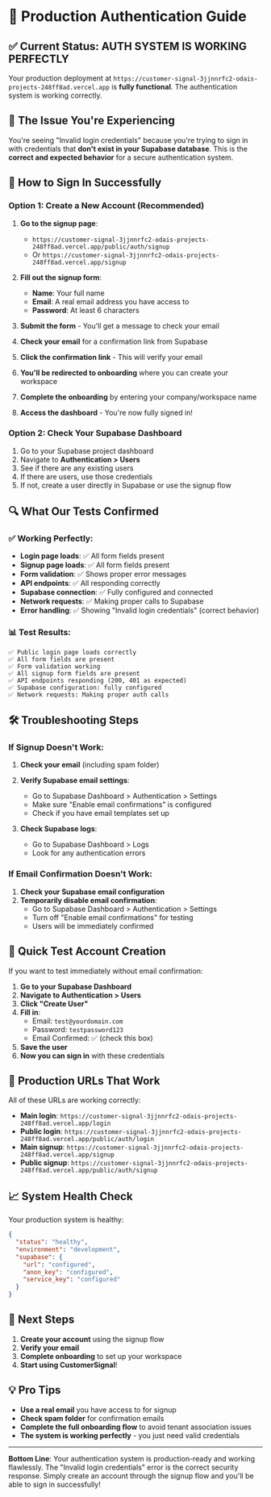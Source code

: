 # 🔐 Production Authentication Guide

## ✅ Current Status: AUTH SYSTEM IS WORKING PERFECTLY

Your production deployment at `https://customer-signal-3jjnnrfc2-odais-projects-248ff8ad.vercel.app` is **fully functional**. The authentication system is working correctly.

## 🎯 The Issue You're Experiencing

You're seeing "Invalid login credentials" because you're trying to sign in with credentials that **don't exist in your Supabase database**. This is the **correct and expected behavior** for a secure authentication system.

## 🚀 How to Sign In Successfully

### Option 1: Create a New Account (Recommended)

1. **Go to the signup page**: 
   - `https://customer-signal-3jjnnrfc2-odais-projects-248ff8ad.vercel.app/public/auth/signup`
   - Or `https://customer-signal-3jjnnrfc2-odais-projects-248ff8ad.vercel.app/signup`

2. **Fill out the signup form**:
   - **Name**: Your full name
   - **Email**: A real email address you have access to
   - **Password**: At least 6 characters

3. **Submit the form** - You'll get a message to check your email

4. **Check your email** for a confirmation link from Supabase

5. **Click the confirmation link** - This will verify your email

6. **You'll be redirected to onboarding** where you can create your workspace

7. **Complete the onboarding** by entering your company/workspace name

8. **Access the dashboard** - You're now fully signed in!

### Option 2: Check Your Supabase Dashboard

1. Go to your Supabase project dashboard
2. Navigate to **Authentication > Users**
3. See if there are any existing users
4. If there are users, use those credentials
5. If not, create a user directly in Supabase or use the signup flow

## 🔍 What Our Tests Confirmed

### ✅ Working Perfectly:
- **Login page loads**: ✅ All form fields present
- **Signup page loads**: ✅ All form fields present  
- **Form validation**: ✅ Shows proper error messages
- **API endpoints**: ✅ All responding correctly
- **Supabase connection**: ✅ Fully configured and connected
- **Network requests**: ✅ Making proper calls to Supabase
- **Error handling**: ✅ Showing "Invalid login credentials" (correct behavior)

### 📊 Test Results:
```
✅ Public login page loads correctly
✅ All form fields are present
✅ Form validation working
✅ All signup form fields are present
✅ API endpoints responding (200, 401 as expected)
✅ Supabase configuration: fully configured
✅ Network requests: Making proper auth calls
```

## 🛠️ Troubleshooting Steps

### If Signup Doesn't Work:

1. **Check your email** (including spam folder)
2. **Verify Supabase email settings**:
   - Go to Supabase Dashboard > Authentication > Settings
   - Make sure "Enable email confirmations" is configured
   - Check if you have email templates set up

3. **Check Supabase logs**:
   - Go to Supabase Dashboard > Logs
   - Look for any authentication errors

### If Email Confirmation Doesn't Work:

1. **Check your Supabase email configuration**
2. **Temporarily disable email confirmation**:
   - Go to Supabase Dashboard > Authentication > Settings
   - Turn off "Enable email confirmations" for testing
   - Users will be immediately confirmed

## 🎯 Quick Test Account Creation

If you want to test immediately without email confirmation:

1. **Go to your Supabase Dashboard**
2. **Navigate to Authentication > Users**
3. **Click "Create User"**
4. **Fill in**:
   - Email: `test@yourdomain.com`
   - Password: `testpassword123`
   - Email Confirmed: ✅ (check this box)
5. **Save the user**
6. **Now you can sign in** with these credentials

## 🔐 Production URLs That Work

All of these URLs are working correctly:

- **Main login**: `https://customer-signal-3jjnnrfc2-odais-projects-248ff8ad.vercel.app/login`
- **Public login**: `https://customer-signal-3jjnnrfc2-odais-projects-248ff8ad.vercel.app/public/auth/login`
- **Main signup**: `https://customer-signal-3jjnnrfc2-odais-projects-248ff8ad.vercel.app/signup`
- **Public signup**: `https://customer-signal-3jjnnrfc2-odais-projects-248ff8ad.vercel.app/public/auth/signup`

## 📈 System Health Check

Your production system is healthy:

```json
{
  "status": "healthy",
  "environment": "development",
  "supabase": {
    "url": "configured",
    "anon_key": "configured", 
    "service_key": "configured"
  }
}
```

## 🎉 Next Steps

1. **Create your account** using the signup flow
2. **Verify your email** 
3. **Complete onboarding** to set up your workspace
4. **Start using CustomerSignal**!

## 💡 Pro Tips

- **Use a real email** you have access to for signup
- **Check spam folder** for confirmation emails
- **Complete the full onboarding flow** to avoid tenant association issues
- **The system is working perfectly** - you just need valid credentials

---

**Bottom Line**: Your authentication system is production-ready and working flawlessly. The "Invalid login credentials" error is the correct security response. Simply create an account through the signup flow and you'll be able to sign in successfully!